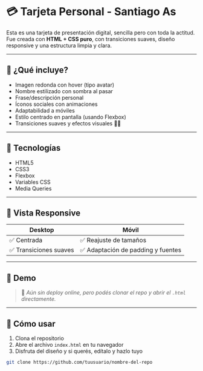 # 💳 Tarjeta Personal - Santiago As

Esta es una tarjeta de presentación digital, sencilla pero con toda la actitud.  
Fue creada con **HTML + CSS puro**, con transiciones suaves, diseño responsive y una estructura limpia y clara.

---

## 🚀 ¿Qué incluye?

- Imagen redonda con hover (tipo avatar)
- Nombre estilizado con sombra al pasar
- Frase/descripción personal
- Íconos sociales con animaciones
- Adaptabilidad a móviles
- Estilo centrado en pantalla (usando Flexbox)
- Transiciones suaves y efectos visuales 🧠✨

---

## 🎨 Tecnologías

- HTML5
- CSS3
- Flexbox
- Variables CSS
- Media Queries

---

## 📱 Vista Responsive

| Desktop | Móvil |
|--------|--------|
| ✅ Centrada | ✅ Reajuste de tamaños |
| ✅ Transiciones suaves | ✅ Adaptación de padding y fuentes |

---

## 🧪 Demo

> 🔴 *Aún sin deploy online, pero podés clonar el repo y abrir el `.html` directamente.*

---

## 📁 Cómo usar

1. Clona el repositorio
2. Abre el archivo `index.html` en tu navegador
3. Disfruta del diseño y si querés, edítalo y hazlo tuyo

```bash
git clone https://github.com/tuusuario/nombre-del-repo
